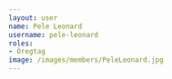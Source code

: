 ```yaml
---
layout: user
name: Pele Leonard
username: pele-leonard
roles:
- Öregtag
image: /images/members/PeleLeonard.jpg
---
```

